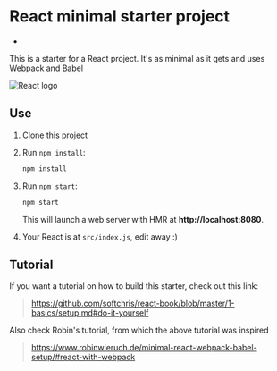 # React minimal starter project
-
This is a starter for a React project. It's as minimal as it gets and uses Webpack and Babel

![React logo](react.png)

## Use

1. Clone this project

1. Run `npm install`:

   ```bash
   npm install
   ```

1. Run `npm start`:

   ```bash
   npm start
   ```

   This will launch a web server with HMR at **http://localhost:8080**.

1. Your React is at `src/index.js`, edit away :)

## Tutorial

If you want a tutorial on how to build this starter, check out this link:

> https://github.com/softchris/react-book/blob/master/1-basics/setup.md#do-it-yourself

Also check Robin's tutorial, from which the above tutorial was inspired

> https://www.robinwieruch.de/minimal-react-webpack-babel-setup/#react-with-webpack
